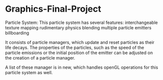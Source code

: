 # Graphics-Final-Project

Particle System:
This particle system has several features:
interchangeable texture mapping
rudimentary physics
blending
multiple particle emitters
billboarding

It consists of particle managers, which update and reset particles as their life decays. The properties of the particles, such as the speed of the particle emissions or the initial position of the emitter can be adjusted on the creation of a particle manager. 

A list of these manager is in new, which handles openGL operations for this particle system as well. 


